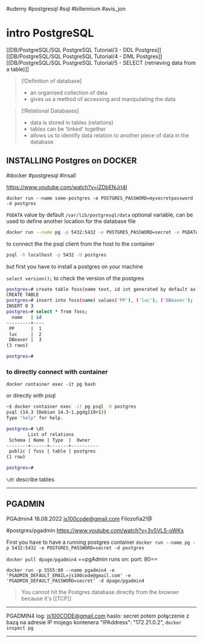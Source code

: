 #udemy  #postgresql  #sql  #billennium 
#avis_jon

# intro PostgreSQL
[[DB/PostgreSQL/SQL PostgreSQL Tutorial/3 - DDL Postgres]]
[[DB/PostgreSQL/SQL PostgreSQL Tutorial/4 - DML Postgres]]
[[DB/PostgreSQL/SQL PostgreSQL Tutorial/5 - SELECT (retrieving data from a table)]]


>[!Definition of database]
> - an organised collection of data
> - gives us a method of accessing and manipulating the data


>[!Relational Databases]
>- data is stored in tables (relations)
>- tables can be 'linked' together
>- allows us to identify data relation to another piece of data in the database


## INSTALLING Postgres on DOCKER
#docker  #postgresql #insall 

https://www.youtube.com/watch?v=iZDbENJrl4I


`docker run --name some-postgres -e POSTGRES_PASSWORD=mysecretpassword -d postgres`

`PGDATA` value by default `/var/lib/postgresql/data`
optional variable, can be used to define another location for the database file


```bash
docker run --name pg -p 5432:5432 -e POSTGRES_PASSWORD=secret -e PGDATA=/pgdata -v $(pwd)/pgdata:/pgdata -d postgres
```

to connect the the psql client from the host to the container
```bash
psql -h localhost -p 5432 -U postgres
```
but first you have to install a postgres on your machine

`select version();` to check the version of the postgres

```bash
postgres=# create table foss(name text, id int generated by default as identity);
CREATE TABLE
postgres=# insert into foss(name) values('PP'), ('luc'), ('DBeaver');
INSERT 0 3
postgres=# select * from foss;
  name   | id
---------+----
 PP      |  1
 luc     |  2
 DBeaver |  3
(3 rows)

postgres=#
```

### to directly connect with container
`docker container exec -it pg bash`

or directly with psql 

```bash
~$ docker container exec -it pg psql -U postgres
psql (14.3 (Debian 14.3-1.pgdg110+1))
Type "help" for help.

postgres=# \dt
        List of relations
 Schema | Name | Type  |  Owner
--------+------+-------+----------
 public | foss | table | postgres
(1 row)

postgres=#
```
`\dt` describe tables

---
## PGADMIN

PGAdmin4
16.08.2022
js100code@gmail.com
Filozofia2!@

#postgres/pgadmin
https://www.youtube.com/watch?v=3v5VLS-oWKs

First you have to have a running postgres container
`docker run --name pg -p 5432:5432 -e POSTGRES_PASSWORD=secret -d postgres`

`docker pull dpage/pgadmin4`
==pgAdmin runs  on: port: 80==


`docker run -p 5555:80 --name pgadmin4 -e 'PGADMIN_DEFAULT_EMAIL=js100code@gmail.com' -e 'PGADMIN_DEFAULT_PASSWORD=secret' -d dpage/pgadmin4 `

> You cannot hit the Postgres database directly from the browser  because it's [[TCP]]

---
PGADMIN4
log: js100CODE@gmail.com
haslo: secret
potem połączenie z bazą na adresie IP mojego kontenera  "IPAddress": "172.21.0.2",
`docker inspect pg`

-----






